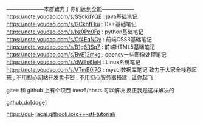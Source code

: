 ———————本群致力于你们达到全能——————
https://note.youdao.com/s/SSdkdYQE : java基础笔记
https://note.youdao.com/s/GCkhfFku : C++基础笔记
https://note.youdao.com/s/bz0Pc0Fp : python基础笔记
https://note.youdao.com/s/Of4EqNGv : 前端CSS3基础笔记
https://note.youdao.com/s/B1g6RSq7 : 前端HTML5基础笔记
https://note.youdao.com/s/BvE12mkg : opencv一些图像处理笔记
https://note.youdao.com/s/dWEs6IeH : Linux系统笔记
https://note.youdao.com/s/VTmB0i7G : mysql数据库笔记
致力于大家全栈卷起来 , 不用担心网站开发卖卡密 , 不用担心服务器搭建 , 让你起飞

gitee 和 github 上有个项目 ineo6/hosts  可以解决 反正我是这样解决的

github.do[doge]

https://cui-jiacai.gitbook.io/c++-stl-tutorial/
